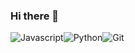 ### Hi there 👋
<div style="display: flex;">
  <img alt="Javascript" src="https://shields.io/badge/-javascript-green"/>
  <img alt="Python" src="https://img.shields.io/badge/-Python3-blue"/>
  <img alt="Git" src="https://img.shields.io/badge/-GIT-black"/>
</div>
                                                          
<!--
**vw0389/vw0389** is a ✨ _special_ ✨ repository because its `README.md` (this file) appears on your GitHub profile.

Here are some ideas to get you started:

- 🔭 I’m currently working on ...
- 🌱 I’m currently learning ...
- 👯 I’m looking to collaborate on ...
- 🤔 I’m looking for help with ...
- 💬 Ask me about ...
- 📫 How to reach me: me@vweinert.com
- 😄 Pronouns: ...
- ⚡ Fun fact: ...
-->
